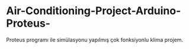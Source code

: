 # Air-Conditioning-Project-Arduino-Proteus-
Proteus programı ile  simülasyonu yapılmış çok fonksiyonlu klima projem.
